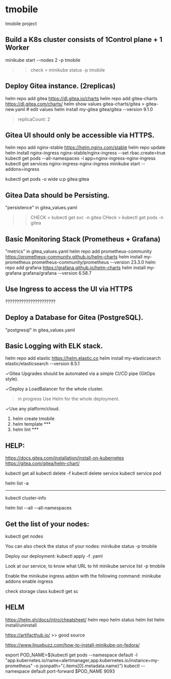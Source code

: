 # tmobile
tmobile project

Build a K8s cluster consists of 1Control plane + 1 Worker
--------------------------------------
minikube start --nodes 2 -p tmobile 
>>check >  minikube status -p tmobile 

Deploy Gitea instance. (2replicas)
----------------------------------
helm repo add gitea https://dl.gitea.io/charts
helm repo add gitea-charts https://dl.gitea.com/charts/
helm show values gitea-charts/gitea > gitea-new.yaml # edit values 
helm install my-gitea gitea/gitea --version 9.1.0 

> replicaCount: 2

Gitea UI should only be accessible via HTTPS.
--------------------------------------------
helm repo add nginx-stable https://helm.nginx.com/stable
helm repo update
helm install nginx-ingress nginx-stable/nginx-ingress --set rbac.create=true
kubectl get pods --all-namespaces -l app=nginx-ingress-nginx-ingress
kubectl get services nginx-ingress-nginx-ingress
minikube start --addons=ingress

kubectl get pods -o wide
u:p gitea:gitea

Gitea Data should be Persisting.
----------------------------------
"persistence" in gitea_values.yaml

>> CHECK > kubectl get svc -n gitea
>> CHeck > kubectl get pods  -n gitea

Basic Monitoring Stack (Prometheus + Grafana)
--------------------------------
"metrics" in gitea_values.yaml
helm repo add prometheus-community https://prometheus-community.github.io/helm-charts
helm install my-prometheus prometheus-community/prometheus --version 23.3.0
helm repo add grafana https://grafana.github.io/helm-charts
helm install my-grafana grafana/grafana --version 6.58.7


Use Ingress to access the UI via HTTPS
----------------------------------------
??????????????????????

Deploy a Database for Gitea (PostgreSQL).
-------------------------------------------
"postgresql" in gitea_values.yaml

Basic Logging with ELK stack.
-------------------------------
helm repo add elastic https://helm.elastic.co
helm install my-elasticsearch elastic/elasticsearch --version 8.5.1


✓Gitea Upgrades should be automated via a simple CI/CD
pipe (GitOps style).

✓Deploy a LoadBalancer for the whole cluster.

 > in progress Use Helm for the whole deployment.

✓Use any platform/cloud.





1. helm create tmobile
2. helm template ***
3. helm lint ***


HELP:
----------------
https://docs.gitea.com/installation/install-on-kubernetes
https://gitea.com/gitea/helm-chart/


kubectl get all
kubectl delete -f <file>
kubectl delete service <name>
kubectl service pod <name>

helm list -a 
____________________
kubectl cluster-info

helm list --all --all-namespaces 


Get the list of your nodes:
---------------------------
kubectl get nodes

You can also check the status of your nodes:
minikube status -p tmobile

Deploy our <name> deployment:
kubectl apply -f <name>.yaml

Look at our service, to know what URL to hit
minikube service list -p tmobile

Enable the minikube ingress addon with the following command:
minikube addons enable ingress

check storage class 
kubectl get sc


HELM
---------------
https://helm.sh/docs/intro/cheatsheet/
helm repo
helm status
helm list
helm install/uninstall

https://artifacthub.io/ >> good source

https://www.linuxbuzz.com/how-to-install-minikube-on-fedora/


export POD_NAME=$(kubectl get pods --namespace default -l "app.kubernetes.io/name=alertmanager,app.kubernetes.io/instance=my-prometheus" -o jsonpath="{.items[0].metadata.name}")
  kubectl --namespace default port-forward $POD_NAME 9093
